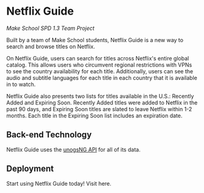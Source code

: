 # Netflix Guide
<i>Make School SPD 1.3 Team Project</i>

Built by a team of Make School students, Netflix Guide is a new way to search and browse titles on Netflix. 

On Netflix Guide, users can search for titles across Netflix's entire global catalog. This allows users who circumvent regional restrictions with VPNs to see the country availability for each title. Additionally, users can see the audio and subtitle languages for each title in each country that it is available in to watch. 

Netflix Guide also presents two lists for titles available in the U.S.: Recently Added and Expiring Soon. Recently Added titles were added to Netflix in the past 90 days, and Expiring Soon titles are slated to leave Netflix within 1-2 months. Each title in the Expiring Soon list includes an expiration date.

## Back-end Technology

Netflix Guide uses the [unogsNG API](https://rapidapi.com/unogs/api/unogsng) for all of its data. 

## Deployment

Start using Netflix Guide today! Visit here.
